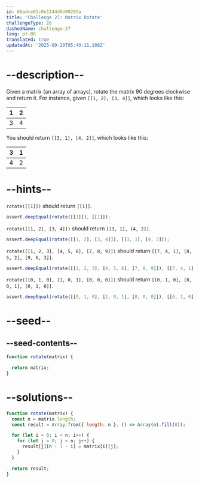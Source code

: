 ```yaml
---
id: 68adce01c0e1144d0a90295a
title: 'Challenge 27: Matrix Rotate'
challengeType: 28
dashedName: challenge-27
lang: pt-BR
translated: true
updatedAt: '2025-09-29T05:49:11.108Z'
---
```


# --description--

Given a matrix (an array of arrays), rotate the matrix 90 degrees clockwise and return it. For instance, given `[[1, 2], [3, 4]]`, which looks like this:

| 1 | 2 |
|---|---|
| 3 | 4 |

You should return `[[3, 1], [4, 2]]`, which looks like this:

| 3 | 1 |
|---|---|
| 4 | 2 |

# --hints--

`rotate([[1]])` should return `[[1]]`.

```js
assert.deepEqual(rotate([[1]]), [[1]]);
```

`rotate([[1, 2], [3, 4]])` should return `[[3, 1], [4, 2]]`.

```js
assert.deepEqual(rotate([[1, 2], [3, 4]]), [[3, 1], [4, 2]]);
```

`rotate([[1, 2, 3], [4, 5, 6], [7, 8, 9]])` should return `[[7, 4, 1], [8, 5, 2], [9, 6, 3]]`.

```js
assert.deepEqual(rotate([[1, 2, 3], [4, 5, 6], [7, 8, 9]]), [[7, 4, 1], [8, 5, 2], [9, 6, 3]]);
```

`rotate([[0, 1, 0], [1, 0, 1], [0, 0, 0]])` should return `[[0, 1, 0], [0, 0, 1], [0, 1, 0]]`.

```js
assert.deepEqual(rotate([[0, 1, 0], [1, 0, 1], [0, 0, 0]]), [[0, 1, 0], [0, 0, 1], [0, 1, 0]]);
```

# --seed--

## --seed-contents--

```js
function rotate(matrix) {

  return matrix;
}
```

# --solutions--

```js
function rotate(matrix) {
  const n = matrix.length;
  const result = Array.from({ length: n }, () => Array(n).fill(0));

  for (let i = 0; i < n; i++) {
    for (let j = 0; j < n; j++) {
      result[j][n - 1 - i] = matrix[i][j];
    }
  }

  return result;
}
```
